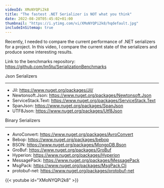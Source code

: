 ```yaml
---
videoId: XMoNYQPi2k8
title: "The fastest .NET Serializer is NOT what you think"
date: 2022-08-28T05:45:02+01:00
thumbnail: "https://i.ytimg.com/vi/XMoNYQPi2k8/hqdefault.jpg"
includeInSitemap: true
---
```


Recently, I needed to compare the current performance of .NET serializers for a project. In this video, I compare the current state of the serializers and produce some interesting results.

Link to the benchmarks repository: https://github.com/Im5tu/SerializationBenchmarks

Json Serializers
_____________________
- Jil: https://www.nuget.org/packages/Jil/
- Newtonsoft.Json: https://www.nuget.org/packages/Newtonsoft.Json
- ServiceStack.Text: https://www.nuget.org/packages/ServiceStack.Text
- SpanJson: https://www.nuget.org/packages/SpanJson
- UTF8Json: https://www.nuget.org/packages/Utf8Json

Binary Serializers
_____________________
- AvroConvert: https://www.nuget.org/packages/AvroConvert
- Bebop: https://www.nuget.org/packages/bebop
- BSON: https://www.nuget.org/packages/MongoDB.Bson
- GroBuf: https://www.nuget.org/packages/GroBuf
- Hyperion: https://www.nuget.org/packages/Hyperion
- MessagePack: https://www.nuget.org/packages/MessagePack
- MsgPack: https://www.nuget.org/packages/MsgPack.Cli
- protobuf-net: https://www.nuget.org/packages/protobuf-net

<!--more-->

{{< youtube id="XMoNYQPi2k8" >}}

